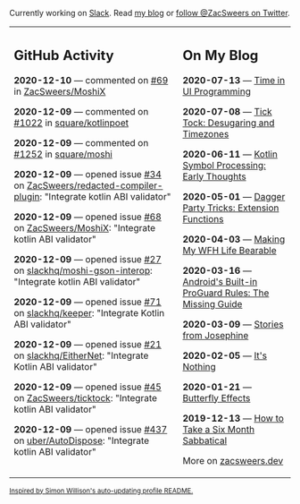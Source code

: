 Currently working on [Slack](https://slack.com/). Read [my blog](https://zacsweers.dev/) or [follow @ZacSweers on Twitter](https://twitter.com/ZacSweers).

<table><tr><td valign="top" width="60%">

## GitHub Activity
<!-- githubActivity starts -->
**2020-12-10** — commented on [#69](https://github.com/ZacSweers/MoshiX/issues/69#issuecomment-742608340) in [ZacSweers/MoshiX](https://api.github.com/repos/ZacSweers/MoshiX)

**2020-12-09** — commented on [#1022](https://github.com/square/kotlinpoet/issues/1022#issuecomment-741949080) in [square/kotlinpoet](https://api.github.com/repos/square/kotlinpoet)

**2020-12-09** — commented on [#1252](https://github.com/square/moshi/issues/1252#issuecomment-741923545) in [square/moshi](https://api.github.com/repos/square/moshi)

**2020-12-09** — opened issue [#34](https://api.github.com/repos/ZacSweers/redacted-compiler-plugin/issues/34) on [ZacSweers/redacted-compiler-plugin](https://api.github.com/repos/ZacSweers/redacted-compiler-plugin): "Integrate kotlin ABI validator"

**2020-12-09** — opened issue [#68](https://api.github.com/repos/ZacSweers/MoshiX/issues/68) on [ZacSweers/MoshiX](https://api.github.com/repos/ZacSweers/MoshiX): "Integrate kotlin ABI validator"

**2020-12-09** — opened issue [#27](https://api.github.com/repos/slackhq/moshi-gson-interop/issues/27) on [slackhq/moshi-gson-interop](https://api.github.com/repos/slackhq/moshi-gson-interop): "Integrate kotlin ABI validator"

**2020-12-09** — opened issue [#71](https://api.github.com/repos/slackhq/keeper/issues/71) on [slackhq/keeper](https://api.github.com/repos/slackhq/keeper): "Integrate Kotlin ABI validator"

**2020-12-09** — opened issue [#21](https://api.github.com/repos/slackhq/EitherNet/issues/21) on [slackhq/EitherNet](https://api.github.com/repos/slackhq/EitherNet): "Integrate Kotlin ABI validator"

**2020-12-09** — opened issue [#45](https://api.github.com/repos/ZacSweers/ticktock/issues/45) on [ZacSweers/ticktock](https://api.github.com/repos/ZacSweers/ticktock): "Integrate kotlin ABI validator"

**2020-12-09** — opened issue [#437](https://api.github.com/repos/uber/AutoDispose/issues/437) on [uber/AutoDispose](https://api.github.com/repos/uber/AutoDispose): "Integrate kotlin ABI validator"
<!-- githubActivity ends -->
</td><td valign="top" width="40%">

## On My Blog
<!-- blog starts -->
**2020-07-13** — [Time in UI Programming](https://www.zacsweers.dev/time-in-ui/)

**2020-07-08** — [Tick Tock: Desugaring and Timezones](https://www.zacsweers.dev/ticktock-desugaring-timezones/)

**2020-06-11** — [Kotlin Symbol Processing: Early Thoughts](https://www.zacsweers.dev/kotlin-symbol-processor-early-thoughts/)

**2020-05-01** — [Dagger Party Tricks: Extension Functions](https://www.zacsweers.dev/dagger-party-tricks-extension-functions/)

**2020-04-03** — [Making My WFH Life Bearable](https://www.zacsweers.dev/making-wfh-life-bearable/)

**2020-03-16** — [Android's Built-in ProGuard Rules: The Missing Guide](https://www.zacsweers.dev/android-proguard-rules/)

**2020-03-09** — [Stories from Josephine](https://www.zacsweers.dev/stories-from-josephine/)

**2020-02-05** — [It's Nothing](https://www.zacsweers.dev/its-nothing/)

**2020-01-21** — [Butterfly Effects](https://www.zacsweers.dev/butterfly-effects/)

**2019-12-13** — [How to Take a Six Month Sabbatical](https://www.zacsweers.dev/how-to-take-a-six-month-sabbatical/)
<!-- blog ends -->
More on [zacsweers.dev](https://zacsweers.dev/)
</td></tr></table>

<sub><a href="https://simonwillison.net/2020/Jul/10/self-updating-profile-readme/">Inspired by Simon Willison's auto-updating profile README.</a></sub>